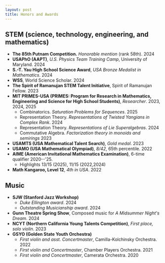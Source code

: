 ```yaml
---
layout: post
title: Honors and Awards
---
```


## STEM (science, technology, engineering, and mathematics)

- **The 85th Putnam Competition.** *Honorable mention* (rank 58th). 2024
- **USAPhO (AAPT)**, *U.S. Physics Team Training Camp*, University of Maryland. 2024
- **S.-T. Yau High School Science Award**, *USA Bronze Medalist in Mathematics*. 2024
- **WSS**, World Science Scholar. 2024
- **The Spirit of Ramanujan STEM Talent Initiative**, Spirit of Ramanujan Fellow. 2023
- **MIT PRIMES-USA (PRIMES: Program for Research in Mathematics, Engineering and Science for High School Students)**, *Researcher*. 2023, 2024, 2025
  - Combinatorics. *Saturation Problems for Sequences*. 2025
  - Representation Theory. *Representations of Twisted Yangians in Complex Rank*. 2024
  - Representation Theory. *Representations of Lie Superalgebras*. 2024
  - Commutative Algebra. *Factorization theory in monoids and semirings* 2023  
- **USAMTS (USA Mathematical Talent Search)**, *Gold medal*. 2023
- **USAMO (USA Mathematical Olympiad)**, *8/42*, 65th percentile. 2022
- **AIME (American Invitational Mathematics Examination)**, 6-time qualifier 2020--'25.
  - Highlights 13/15 (2025), 11/15 (2022,2024)
- **Math Kangaroo, Level 12**, *4th in USA*. 2022


## Music

- **SJW (Stanford Jazz Workshop)**
  - *Duke Ellington award*. 2024
  - *Outstanding Musicianship award*. 2024
- **Gunn Theatre Spring Show**, Composed music for *A Midsummer Night's Dream*. 2024
- **NCYT (Northern California Young Talents Competition)**, *First place, solo violin*. 2023
- **GSYO (Golden State Youth Orchestra)**
  - *First violin and asst. Concertmaster*, Camilla-Kolchinsky Orchestra. 2022
  - *First violin and Concertmaster*, Chamber Players Orchestra. 2021
  - *First violin and Concertmaster*, Camerata Orchestra. 2020
